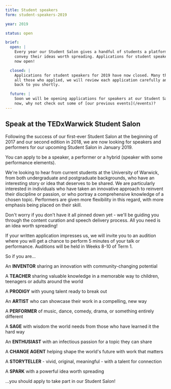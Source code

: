 ```yaml
---
title: Student speakers
form: student-speakers-2019

year: 2019

status: open

brief:
  open: |
    Every year our Student Salon gives a handful of students a platform to
    convey their ideas worth spreading. Applications for student speakers are
    now open!

  closed: |
    Applications for student speakers for 2019 have now closed. Many thanks to
    all those who applied, we will review each application carefully and get
    back to you shortly.

  future: |
    Soon we will be opening applications for speakers at our Student Salon. For
    now, why not check out some of [our previous events](/events)?
---
```


## Speak at the TEDxWarwick Student Salon

Following the success of our first-ever Student Salon at the beginning of 2017
and our second edition in 2018, we are now looking for speakers and performers
for our upcoming Student Salon in January 2019.

You can apply to be a speaker, a performer or a hybrid (speaker with some
performance elements).

We're looking to hear from current students at the University of Warwick, from
both undergraduate and postgraduate backgrounds, who have an interesting story
or idea that deserves to be shared. We are particularly interested in
individuals who have taken an innovative approach to reinvent their
discipline or passion, or who portray a comprehensive knowledge of a chosen
topic. Performers are given more flexibility in this regard, with more emphasis
being placed on their skill.

Don't worry if you don't have it all pinned down yet - we'll be guiding you
through the content curation and speech delivery process. All you need is an
idea worth spreading!

If your written application impresses us, we will invite you to an audition
where you will get a chance to perform 5 minutes of your talk or performance.
Auditions will be held in Weeks 8-10 of Term 1.

So if you are...

An **INVENTOR** sharing an innovation with community-changing potential

A **TEACHER** sharing valuable knowledge in a memorable way to children,
teenagers or adults around the world

A **PRODIGY** with young talent ready to break out

An **ARTIST** who can showcase their work in a compelling, new way

A **PERFORMER** of music, dance, comedy, drama, or something entirely
different

A **SAGE** with wisdom the world needs from those who have learned it the hard
way

An **ENTHUSIAST** with an infectious passion for a topic they can share

A **CHANGE AGENT** helping shape the world's future with work that matters

A **STORYTELLER** - vivid, original, meaningful - with a talent for connection

A **SPARK** with a powerful idea worth spreading

...you should apply to take part in our Student Salon!
